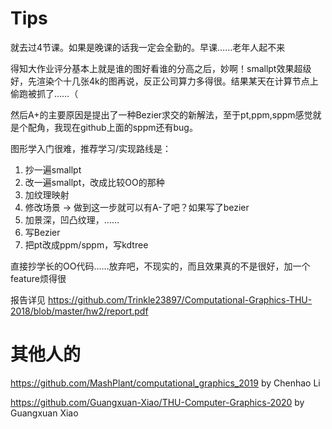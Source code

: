 # Tips

就去过4节课。如果是晚课的话我一定会全勤的。早课……老年人起不来

得知大作业评分基本上就是谁的图好看谁的分高之后，妙啊！smallpt效果超级好，先渲染个十几张4k的图再说，反正公司算力多得很。结果某天在计算节点上偷跑被抓了……（

然后A+的主要原因是提出了一种Bezier求交的新解法，至于pt,ppm,sppm感觉就是个配角，我现在github上面的sppm还有bug。

图形学入门很难，推荐学习/实现路线是：

1. 抄一遍smallpt
2. 改一遍smallpt，改成比较OO的那种
3. 加纹理映射
4. 修改场景 -> 做到这一步就可以有A-了吧？如果写了bezier
5. 加景深，凹凸纹理，……
6. 写Bezier
7. 把pt改成ppm/sppm，写kdtree

直接抄学长的OO代码……放弃吧，不现实的，而且效果真的不是很好，加一个feature烦得很

报告详见 https://github.com/Trinkle23897/Computational-Graphics-THU-2018/blob/master/hw2/report.pdf

# 其他人的

https://github.com/MashPlant/computational_graphics_2019 by Chenhao Li

https://github.com/Guangxuan-Xiao/THU-Computer-Graphics-2020 by Guangxuan Xiao

